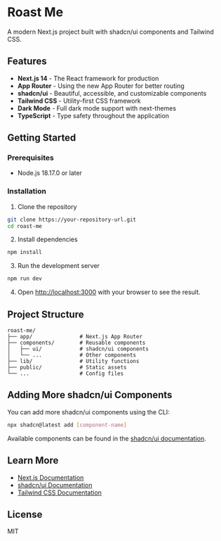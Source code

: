 # Roast Me

A modern Next.js project built with shadcn/ui components and Tailwind CSS.

## Features

- **Next.js 14** - The React framework for production
- **App Router** - Using the new App Router for better routing
- **shadcn/ui** - Beautiful, accessible, and customizable components
- **Tailwind CSS** - Utility-first CSS framework
- **Dark Mode** - Full dark mode support with next-themes
- **TypeScript** - Type safety throughout the application

## Getting Started

### Prerequisites

- Node.js 18.17.0 or later

### Installation

1. Clone the repository
```bash
git clone https://your-repository-url.git
cd roast-me
```

2. Install dependencies
```bash
npm install
```

3. Run the development server
```bash
npm run dev
```

4. Open [http://localhost:3000](http://localhost:3000) with your browser to see the result.

## Project Structure

```
roast-me/
├── app/               # Next.js App Router
├── components/        # Reusable components
│   ├── ui/            # shadcn/ui components
│   └── ...            # Other components
├── lib/               # Utility functions
├── public/            # Static assets
└── ...                # Config files
```

## Adding More shadcn/ui Components

You can add more shadcn/ui components using the CLI:

```bash
npx shadcn@latest add [component-name]
```

Available components can be found in the [shadcn/ui documentation](https://ui.shadcn.com/docs/components).

## Learn More

- [Next.js Documentation](https://nextjs.org/docs)
- [shadcn/ui Documentation](https://ui.shadcn.com/docs)
- [Tailwind CSS Documentation](https://tailwindcss.com/docs)

## License

MIT
